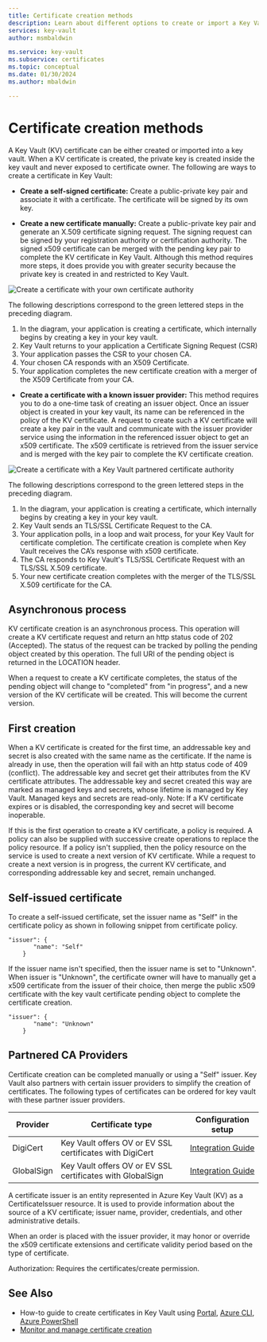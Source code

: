 ```yaml
---
title: Certificate creation methods  
description: Learn about different options to create or import a Key Vault certificate in Azure Key Vault. There are several ways to create a Key Vault certificate.
services: key-vault
author: msmbaldwin

ms.service: key-vault
ms.subservice: certificates
ms.topic: conceptual
ms.date: 01/30/2024
ms.author: mbaldwin

---
```


# Certificate creation methods

 A Key Vault (KV) certificate can be either created or imported into a key vault. When a KV certificate is created, the private key is created inside the key vault and never exposed to certificate owner. The following are ways to create a certificate in Key Vault:  

- **Create a self-signed certificate:** Create a public-private key pair and associate it with a certificate. The certificate will be signed by its own key.  

- **Create a new certificate manually:** Create a public-private key pair and generate an X.509 certificate signing request. The signing request can be signed by your registration authority or certification authority. The signed x509 certificate can be merged with the pending key pair to complete the KV certificate in Key Vault. Although this method requires more steps, it does provide you with greater security because the private key is created in and restricted to Key Vault.

![Create a certificate with your own certificate authority](../media/certificate-authority-1.png)  

The following descriptions correspond to the green lettered steps in the preceding diagram.

1. In the diagram, your application is creating a certificate, which internally begins by creating a key in your key vault.
2. Key Vault returns to your application a Certificate Signing Request (CSR)
3. Your application passes the CSR to your chosen CA.
4. Your chosen CA responds with an X509 Certificate.
5. Your application completes the new certificate creation with a merger of the X509 Certificate from your CA.

- **Create a certificate with a known issuer provider:** This method requires you to do a one-time task of creating an issuer object. Once an issuer object is created in your key vault, its name can be referenced in the policy of the KV certificate. A request to create such a KV certificate will create a key pair in the vault and communicate with the issuer provider service using the information in the referenced issuer object to get an x509 certificate. The x509 certificate is retrieved from the issuer service and is merged with the key pair to complete the KV certificate creation.  

![Create a certificate with a Key Vault partnered certificate authority](../media/certificate-authority-2.png)  

The following descriptions correspond to the green lettered steps in the preceding diagram.

1. In the diagram, your application is creating a certificate, which internally begins by creating a key in your key vault.
2. Key Vault sends an TLS/SSL Certificate Request to the CA.
3. Your application polls, in a loop and wait process, for your Key Vault for certificate completion. The certificate creation is complete when Key Vault receives the CA’s response with x509 certificate.
4. The CA responds to Key Vault's TLS/SSL Certificate Request with an TLS/SSL X.509 certificate.
5. Your new certificate creation completes with the merger of the TLS/SSL X.509 certificate for the CA.

## Asynchronous process

KV certificate creation is an asynchronous process. This operation will create a KV certificate request and return an http status code of 202 (Accepted). The status of the request can be tracked by polling the pending object created by this operation. The full URI of the pending object is returned in the LOCATION header.  

When a request to create a KV certificate completes, the status of the pending object will change to "completed" from "in progress", and a new version of the KV certificate will be created. This will become the current version.  

## First creation
 When a KV certificate is created for the first time, an addressable key and secret is also created with the same name as the certificate. If the name is already in use, then the operation will fail with an http status code of 409 (conflict).
 The addressable key and secret get their attributes from the KV certificate attributes. The addressable key and secret created this way are marked as managed keys and secrets, whose lifetime is managed by Key Vault. Managed keys and secrets are read-only. Note: If a KV certificate expires or is disabled, the corresponding key and secret will become inoperable.  

 If this is the first operation to create a KV certificate, a policy is required.  A policy can also be supplied with successive create operations to replace the policy resource. If a policy isn't supplied, then the policy resource on the service is used to create a next version of KV certificate. While a request to create a next version is in progress, the current KV certificate, and corresponding addressable key and secret, remain unchanged.  

## Self-issued certificate
 To create a self-issued certificate, set the issuer name as "Self" in the certificate policy as shown in following snippet from certificate policy.  

```  
"issuer": {  
       "name": "Self"  
    }  

```  

 If the issuer name isn't specified, then the issuer name is set to "Unknown". When issuer is "Unknown", the certificate owner will have to manually get a x509 certificate from the issuer of their choice, then merge the public x509 certificate with the key vault certificate pending object to complete the certificate creation.

```  
"issuer": {  
       "name": "Unknown"  
    }  

```  

## Partnered CA Providers

Certificate creation can be completed manually or using a "Self" issuer. Key Vault also partners with certain issuer providers to simplify the creation of certificates. The following types of certificates can be ordered for key vault with these partner issuer providers.  

|Provider|Certificate type|Configuration setup  
|--------------|----------------------|------------------|  
|DigiCert|Key Vault offers OV or EV SSL certificates with DigiCert| [Integration Guide](./how-to-integrate-certificate-authority.md)
|GlobalSign|Key Vault offers OV or EV SSL certificates with GlobalSign| [Integration Guide](https://support.globalsign.com/digital-certificates/digital-certificate-installation/generating-and-importing-certificate-microsoft-azure-key-vault)

 A certificate issuer is an entity represented in Azure Key Vault (KV) as a CertificateIssuer resource. It is used to provide information about the source of a KV certificate; issuer name, provider, credentials, and other administrative details.

When an order is placed with the issuer provider, it may honor or override the x509 certificate extensions and certificate validity period based on the type of certificate.  

 Authorization: Requires the certificates/create permission.

## See Also

 - How-to guide to create certificates in Key Vault using [Portal](./quick-create-portal.md), [Azure CLI](./quick-create-cli.md), [Azure PowerShell](./quick-create-powershell.md)
 - [Monitor and manage certificate creation](create-certificate-scenarios.md)

